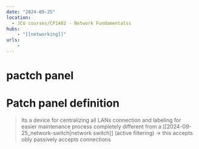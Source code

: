 ```yaml
---
date: "2024-09-25"
location: 
  - JCU courses/CP1402 - Network Fundamentalss
hubs: 
    - "[[networking]]"
urls:
    - 
---
```


# pactch panel
# Patch panel definition
> Its a device for centralizing all LANs connection and labeling for easier maintenance process
> completely different from a [[2024-09-25_network-switch|network switch]] (active filtering) -> this accepts obly passively accepts connections
